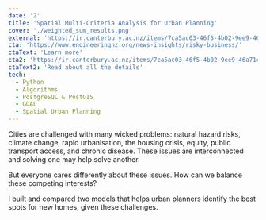 ```yaml
---
date: '2'
title: 'Spatial Multi-Criteria Analysis for Urban Planning'
cover: './weighted_sum_results.png'
external: 'https://ir.canterbury.ac.nz/items/7ca5ac03-46f5-4b02-9ee9-46a71ca73059'
cta: 'https://www.engineeringnz.org/news-insights/risky-business/'
ctaText: 'Learn more'
cta2: 'https://ir.canterbury.ac.nz/items/7ca5ac03-46f5-4b02-9ee9-46a71ca73059'
ctaText2: 'Read about all the details'
tech:
  - Python
  - Algorithms
  - PostgreSQL & PostGIS
  - GDAL
  - Spatial Urban Planning
---
```


Cities are challenged with many wicked problems: natural hazard risks, climate change, rapid urbanisation, the housing crisis, equity, public transport access, and chronic disease.
These issues are interconnected and solving one may help solve another.

But everyone cares differently about these issues. How can we balance these competing interests?

I built and compared two models that helps urban planners identify the best spots for new homes, given these challenges.

<!-- Curious to know how we reached this conclusion and what it means for the future of our cities? Read on! -->
